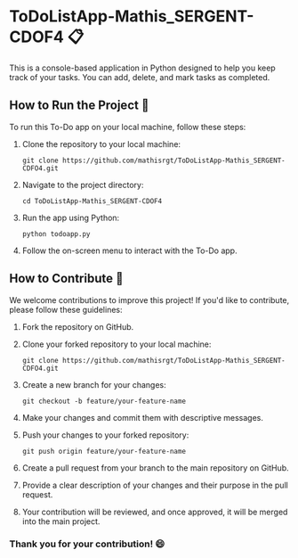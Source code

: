 # ToDoListApp-Mathis_SERGENT-CDOF4 📋
This is a console-based application in Python designed to help you keep track of your tasks. You can add, delete, and mark tasks as completed.

## How to Run the Project 🚀

To run this To-Do app on your local machine, follow these steps:

1. Clone the repository to your local machine:
   ```
   git clone https://github.com/mathisrgt/ToDoListApp-Mathis_SERGENT-CDFO4.git
   ```

2. Navigate to the project directory:
   ```
   cd ToDoListApp-Mathis_SERGENT-CDOF4
   ```
   
4. Run the app using Python:
   ```
   python todoapp.py
   ```
   
6. Follow the on-screen menu to interact with the To-Do app.

## How to Contribute 🤝

We welcome contributions to improve this project! If you'd like to contribute, please follow these guidelines:

1. Fork the repository on GitHub.

2. Clone your forked repository to your local machine:
   ```
   git clone https://github.com/mathisrgt/ToDoListApp-Mathis_SERGENT-CDFO4.git
   ```
   
4. Create a new branch for your changes:
   ```
   git checkout -b feature/your-feature-name
   ```
   
6. Make your changes and commit them with descriptive messages.

7. Push your changes to your forked repository:
   ```
   git push origin feature/your-feature-name
   ```
   
9. Create a pull request from your branch to the main repository on GitHub.

10. Provide a clear description of your changes and their purpose in the pull request.

11. Your contribution will be reviewed, and once approved, it will be merged into the main project.

### Thank you for your contribution! 😄

